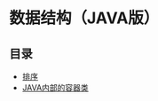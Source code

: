 # 数据结构（JAVA版）

## 目录

+ [排序](/src/com/bigdataXiang/sort)
+ [JAVA内部的容器类](/src/com/bigdataXiang/collection)